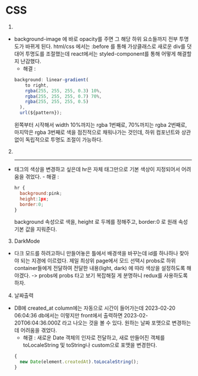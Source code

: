 # CSS

1.

- background-image 에 바로 opacity를 주면 그 해당 하위 요소들까지 전부 투명도가 바뀌게 된다.
  html/css 에서는 :before 를 통해 가상클래스로 새로운 div를 덧대어 투명도를 조절했는데 react에서는 styled-component를 통해 어떻게 해결할지 난감했다.
  - 해결 :
  ```js
  background: linear-gradient(
      to right,
      rgba(255, 255, 255, 0.3) 10%,
      rgba(255, 255, 255, 0.7) 70%,
      rgba(255, 255, 255, 0.5)
    ),
    url(${pattern});
  ```
  왼쪽부터 시작해서 width 10%까지는 rgba 1번째로, 70%까지는 rgba 2번째로, 마지막은 rgba 3번째로 색을 점진적으로 채워나가는 것인데, 하위 컴포넌트와 상관없이 독립적으로 투명도 조절이 가능하다.

2.

- <hr/> 태그의 색상을 변경하고 싶은데 hr은 자체 태그만으로 기본 색상이 지정되어서 어려움을 겪었다.
    - 해결 :

  ```javascript
  hr {
    background:pink;
    height:1px;
    border:0;
  }
  ```

  background 속성으로 색을, height 로 두께를 정해주고, border:0 로 원래 속성 기본 값을 지워준다.

3. DarkMode

- 다크 모드를 하려고하니 만들어놓은 틀에서 배경색을 바꾸는데 id를 하나하나 찾아야 되는 지경에 이르렀다. 제일 최상위 page에서 모드 선택시 probs로 하위 container들에게 전달하여 전달한 내용(light, dark) 에 따라 색상을 설정하도록 해야겠다. -> probs에 probs 타고 보기 복잡해질 게 분명하니 redux를 사용하도록 하자.

4. 날짜출력

- DB에 created_at column에는 자동으로 시간이 들어가는데 2023-02-20 06:04:36 db에서는 이렇지만 front에서 출력하면 2023-02-20T06:04:36.000Z 라고 나오는 것을 볼 수 있다. 원하는 날짜 포맷으로 변경하는데 어려움을 겪었다.
  - 해결 : 새로운 Date 객체의 인자로 전달하고, 새로 만들어진 객체를 toLocaleString 및 toString나 custom으로 포맷을 변경한다.
  ```js
  {
    new Date(element.createdAt).toLocaleString();
  }
  ```
